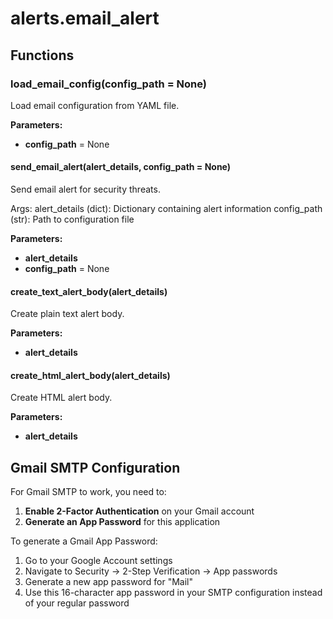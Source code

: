 # alerts.email_alert

## Functions

### load_email_config(config_path = None)

Load email configuration from YAML file.

**Parameters:**

- **config_path** = None

#### send_email_alert(alert_details, config_path = None)

Send email alert for security threats.

Args:
alert_details (dict): Dictionary containing alert information
config_path (str): Path to configuration file

**Parameters:**

- **alert_details**
- **config_path** = None

#### create_text_alert_body(alert_details)

Create plain text alert body.

**Parameters:**

- **alert_details**

#### create_html_alert_body(alert_details)

Create HTML alert body.

**Parameters:**

- **alert_details**

## Gmail SMTP Configuration

For Gmail SMTP to work, you need to:

1. **Enable 2-Factor Authentication** on your Gmail account
1. **Generate an App Password** for this application

To generate a Gmail App Password:

1. Go to your Google Account settings
1. Navigate to Security → 2-Step Verification → App passwords
1. Generate a new app password for "Mail"
1. Use this 16-character app password in your SMTP configuration instead of your regular password
